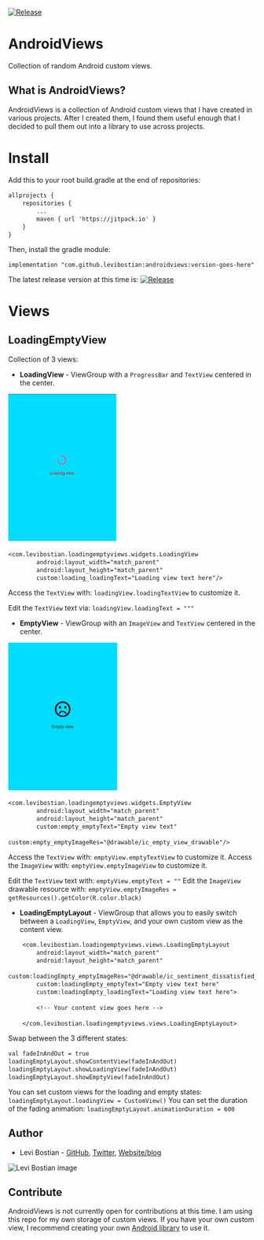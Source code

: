 [![Release](https://jitpack.io/v/levibostian/AndroidViews.svg)](https://jitpack.io/#levibostian/AndroidViews)

# AndroidViews

Collection of random Android custom views.

## What is AndroidViews?

AndroidViews is a collection of Android custom views that I have created in various projects. After I created them, I found them useful enough that I decided to pull them out into a library to use across projects.

# Install

Add this to your root build.gradle at the end of repositories:

```
allprojects {
	repositories {
		...
		maven { url 'https://jitpack.io' }
	}
}
```

Then, install the gradle module:

```
implementation "com.github.levibostian:androidviews:version-goes-here"
```

The latest release version at this time is: [![Release](https://jitpack.io/v/levibostian/AndroidViews.svg)](https://jitpack.io/#levibostian/AndroidViews)

# Views

## LoadingEmptyView

Collection of 3 views:

* **LoadingView** - ViewGroup with a `ProgressBar` and `TextView` centered in the center.

![loading view sample](misc/loadingview.png)

```
<com.levibostian.loadingemptyviews.widgets.LoadingView
        android:layout_width="match_parent"
        android:layout_height="match_parent"
        custom:loading_loadingText="Loading view text here"/>
```

Access the `TextView` with: `loadingView.loadingTextView` to customize it.

Edit the `TextView` text via: `loadingView.loadingText = """`

* **EmptyView** - ViewGroup with an `ImageView` and `TextView` centered in the center.

![empty view sample](misc/emptyview.png)

```
<com.levibostian.loadingemptyviews.widgets.EmptyView
        android:layout_width="match_parent"
        android:layout_height="match_parent"
        custom:empty_emptyText="Empty view text"
        custom:empty_emptyImageRes="@drawable/ic_empty_view_drawable"/>
```

Access the `TextView` with: `emptyView.emptyTextView` to customize it.
Access the `ImageView` with: `emptyView.emptyImageView` to customize it.

Edit the `TextView` text with: `emptyView.emptyText = ""`
Edit the `ImageView` drawable resource with: `emptyView.emptyImageRes = getResources().getColor(R.color.black)`

* **LoadingEmptyLayout** - ViewGroup that allows you to easily switch between a `LoadingView`, `EmptyView`, and your own custom view as the content view.

```
    <com.levibostian.loadingemptyviews.views.LoadingEmptyLayout
        android:layout_width="match_parent"
        android:layout_height="match_parent"
        custom:loadingEmpty_emptyImageRes="@drawable/ic_sentiment_dissatisfied_black_24dp"
        custom:loadingEmpty_emptyText="Empty view text here"
        custom:loadingEmpty_loadingText="Loading view text here">

        <!-- Your content view goes here -->

    </com.levibostian.loadingemptyviews.views.LoadingEmptyLayout>
```

Swap between the 3 different states:

```
val fadeInAndOut = true
loadingEmptyLayout.showContentView(fadeInAndOut)
loadingEmptyLayout.showLoadingView(fadeInAndOut)
loadingEmptyLayout.showEmptyView(fadeInAndOut)
```

You can set custom views for the loading and empty states: `loadingEmptyLayout.loadingView = CustomView()`
You can set the duration of the fading animation: `loadingEmptyLayout.animationDuration = 600`

## Author

* Levi Bostian - [GitHub](https://github.com/levibostian), [Twitter](https://twitter.com/levibostian), [Website/blog](http://levibostian.com)

![Levi Bostian image](https://gravatar.com/avatar/22355580305146b21508c74ff6b44bc5?s=250)

## Contribute

AndroidViews is not currently open for contributions at this time. I am using this repo for my own storage of custom views. If you have your own custom view, I recommend creating your own [Android library](https://levibostian.com/blog/create-android-gradle-lib/) to use it.